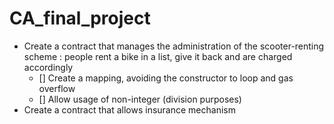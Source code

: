 # CA_final_project

- Create a contract that manages the administration of the scooter-renting scheme : people rent a bike in a list, give it back and are charged accordingly
	- [] Create a mapping, avoiding the constructor to loop and gas overflow
	- [] Allow usage of non-integer (division purposes)
- Create a contract that allows insurance mechanism

